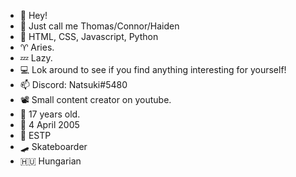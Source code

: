 - 👋 Hey! 
- 👤 Just call me Thomas/Connor/Haiden
- 🌱 HTML, CSS, Javascript, Python
- ♈ Aries.
- 💤 Lazy.
- 💻 Lok around to see if you find anything interesting for yourself!
- 📫 Discord: Natsuki#5480
- 📽️ Small content creator on youtube.
- 👀 17 years old.
- 🎂 4 April 2005 
- 👤 ESTP
- 🛹 Skateboarder 
- 🇭🇺 Hungarian
